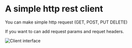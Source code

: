 # A simple http rest client

You can make simple http request (GET, POST, PUT DELETE)

If you want to can add request params and requet headers.

![Client interface](https://i.ibb.co/v4XvMKG/Captura-de-pantalla-2023-01-07-213143.png)
